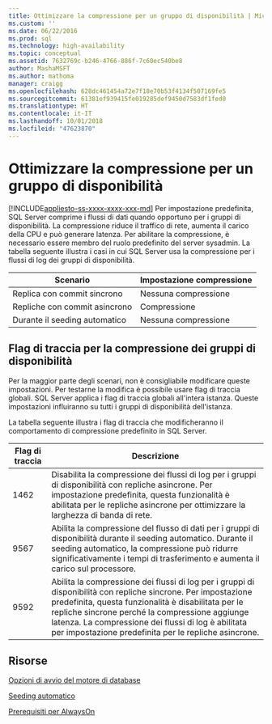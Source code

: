 ```yaml
---
title: Ottimizzare la compressione per un gruppo di disponibilità | Microsoft Docs
ms.custom: ''
ms.date: 06/22/2016
ms.prod: sql
ms.technology: high-availability
ms.topic: conceptual
ms.assetid: 7632769c-b246-4766-886f-7c60ec540be8
author: MashaMSFT
ms.author: mathoma
manager: craigg
ms.openlocfilehash: 628dc461454a72e7f18e70b53f4134f507169fe5
ms.sourcegitcommit: 61381ef939415fe019285def9450d7583df1fed0
ms.translationtype: HT
ms.contentlocale: it-IT
ms.lasthandoff: 10/01/2018
ms.locfileid: "47623870"
---
```

# <a name="tune-compression-for-availability-group"></a>Ottimizzare la compressione per un gruppo di disponibilità
[!INCLUDE[appliesto-ss-xxxx-xxxx-xxx-md](../../../includes/appliesto-ss-xxxx-xxxx-xxx-md.md)]
Per impostazione predefinita, SQL Server comprime i flussi di dati quando opportuno per i gruppi di disponibilità. La compressione riduce il traffico di rete, aumenta il carico della CPU e può generare latenza. Per abilitare la compressione, è necessario essere membro del ruolo predefinito del server sysadmin. La tabella seguente illustra i casi in cui SQL Server usa la compressione per i flussi di log dei gruppi di disponibilità.

| Scenario | Impostazione compressione
| ---- | ----
| Replica con commit sincrono | Nessuna compressione
| Repliche con commit asincrono | Compressione
| Durante il seeding automatico | Nessuna compressione

## <a name="trace-flags-for-availability-group-compression"></a>Flag di traccia per la compressione dei gruppi di disponibilità 

Per la maggior parte degli scenari, non è consigliabile modificare queste impostazioni. Per testarne la modifica è possibile usare flag di traccia globali. SQL Server applica i flag di traccia globali all'intera istanza. Queste impostazioni influiranno su tutti i gruppi di disponibilità dell'istanza.  

La tabella seguente illustra i flag di traccia che modificheranno il comportamento di compressione predefinito in SQL Server. 

Flag di traccia | Descrizione
------------- | -------------
1462          | Disabilita la compressione dei flussi di log per i gruppi di disponibilità con repliche asincrone. Per impostazione predefinita, questa funzionalità è abilitata per le repliche asincrone per ottimizzare la larghezza di banda di rete.
9567          | Abilita la compressione del flusso di dati per i gruppi di disponibilità durante il seeding automatico. Durante il seeding automatico, la compressione può ridurre significativamente i tempi di trasferimento e aumenta il carico sul processore.
9592          | Abilita la compressione dei flussi di log per i gruppi di disponibilità con repliche sincrone. Per impostazione predefinita, questa funzionalità è disabilitata per le repliche sincrone perché la compressione aggiunge latenza. La compressione dei flussi di log è abilitata per impostazione predefinita per le repliche asincrone.


## <a name="resources"></a>Risorse


[Opzioni di avvio del motore di database](../../../database-engine/configure-windows/database-engine-service-startup-options.md)

[Seeding automatico](https://msdn.microsoft.com/library/mt735149(SQL.130).aspx)

[Prerequisiti per AlwaysOn](prereqs-restrictions-recommendations-always-on-availability.md) 
